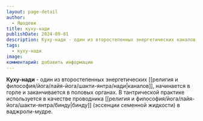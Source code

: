 ```yaml
---
layout: page-detail
author:
  - Яшодеви
title: куху-нади
publishDate: 2024-09-01
description: Куху-нади - один из второстепенных энергетических каналов, начинается в горле и заканчивается в половых органах. В тантрической практике используется в качестве проводника бинду (эссенции семенной жидкости) в ваджроли-мудре.
tags:
  - куху-нади
image: 
комментарий: добавить информацию
---
```

**Куху-нади** - один из второстепенных энергетических [[религия и философия/йога/лайя-йога/шакти-янтра/нади|каналов]], начинается в горле и заканчивается в половых органах. В тантрической практике используется в качестве проводника [[религия и философия/йога/лайя-йога/шакти-янтра/бинду|бинду]] (эссенции семенной жидкости) в ваджроли-мудре.

